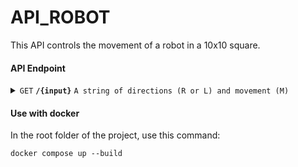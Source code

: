 # API_ROBOT

This API controls the movement of a robot in a 10x10 square.

#### API Endpoint

<details>
  <summary>
  <code>GET</code> <code><b>/{input}</b></code> <code>A string of directions (R or L) and movement (M)</code></summary>

##### Parameters

> | name   |  type      | data type      | description                                          |
> |--------|------------|----------------|------------------------------------------------------|
> | `input` |  required  | string         | A string of input for the robot. ex: RMMMLMMRRL                 |

##### Responses

> | http code     | content-type                      | response                                                            |
> |---------------|-----------------------------------|---------------------------------------------------------------------|
> | `200`         | `text/plain; charset=UTF-8`        | String string                                                         |
> | `400`         | `application/json`                | `{"error":"Bad Request"}`                            |

</details>

#### Use with docker

In the root folder of the project, use this command:

```
docker compose up --build
```

